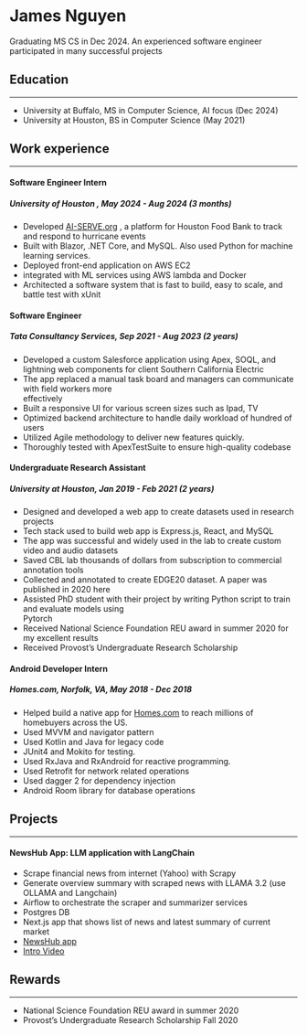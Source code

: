 
# James Nguyen
Graduating MS CS in Dec 2024. An experienced software engineer participated in many successful projects
## Education
---
- University at Buffalo, MS in Computer Science, AI focus (Dec 2024)
- University at Houston, BS in Computer Science (May 2021)

## Work experience
---
#### Software Engineer Intern 
##### University of Houston , May 2024 - Aug 2024 (3 months)
- Developed [AI-SERVE.org](https://ai-serve.org/index.html) , a platform for Houston Food Bank to track and respond to hurricane events  
- Built with Blazor, .NET Core, and MySQL. Also used Python for machine learning services.  
- Deployed front-end application on AWS EC2  
- integrated with ML services using AWS lambda and Docker  
- Architected a software system that is fast to build, easy to scale, and battle test with xUnit

####   Software Engineer
##### Tata Consultancy Services, Sep 2021 - Aug 2023 (2 years)
- Developed a custom Salesforce application using Apex, SOQL, and lightning web components for client Southern California Electric 
- The app replaced a manual task board and managers can communicate with field workers more  
effectively  
- Built a responsive UI for various screen sizes such as Ipad, TV  
- Optimized backend architecture to handle daily workload of hundred of users  
- Utilized Agile methodology to deliver new features quickly.  
- Thoroughly tested with ApexTestSuite to ensure high-quality codebase

####   Undergraduate Research Assistant
##### University at Houston, Jan 2019 - Feb 2021 (2 years)
- Designed and developed a web app to create datasets used in research projects  
- Tech stack used to build web app is Express.js, React, and MySQL  
- The app was successful and widely used in the lab to create custom video and audio datasets  
- Saved CBL lab thousands of dollars from subscription to commercial annotation tools  
- Collected and annotated to create EDGE20 dataset. A paper was published in 2020 here  
- Assisted PhD student with their project by writing Python script to train and evaluate models using  
Pytorch  
- Received National Science Foundation REU award in summer 2020 for my excellent results  
- Received Provost’s Undergraduate Research Scholarship

#### Android Developer Intern
##### Homes.com, Norfolk, VA, May 2018 - Dec 2018
- Helped build a native app for [Homes.com](https://www.homes.com/) to reach millions of homebuyers across the US.  
- Used MVVM and navigator pattern  
- Used Kotlin and Java for legacy code  
- JUnit4 and Mokito for testing.  
- Used RxJava and RxAndroid for reactive programming.  
- Used Retrofit for network related operations  
- Used dagger 2 for dependency injection  
- Android Room library for database operations

## Projects
---
#### NewsHub App: LLM application with LangChain
- Scrape financial news from internet (Yahoo) with Scrapy
- Generate overview summary with scraped news with LLAMA 3.2 (use OLLAMA and Langchain)
- Airflow to orchestrate the scraper and summarizer services
- Postgres DB
- Next.js app that shows list of news and latest summary of current market
- [NewsHub app](https://news-llm.vercel.app)
- [Intro Video](https://youtu.be/NDaNbNeYU0g)


## Rewards
---
- National Science Foundation REU award in summer 2020
- Provost’s Undergraduate Research Scholarship Fall 2020
